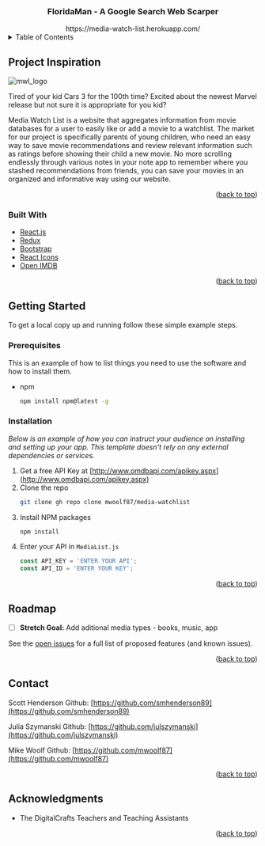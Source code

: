 <div id="top"></div>

<!-- PROJECT LOGO -->
<br />
<div align="center">

  <h3 align="center">FloridaMan - A Google Search Web Scarper</h3>
  https://media-watch-list.herokuapp.com/
</div>



<!-- TABLE OF CONTENTS -->
<details>
  <summary>Table of Contents</summary>
  <ol>
    <li>
      <a href="#about-the-project">About The Project</a>
      <ul>
        <li><a href="#built-with">Built With</a></li>
      </ul>
    </li>
    <li>
      <a href="#getting-started">Getting Started</a>
      <ul>
        <li><a href="#prerequisites">Prerequisites</a></li>
        <li><a href="#installation">Installation</a></li>
      </ul>
    </li>
    <li><a href="#usage">Usage</a></li>
    <li><a href="#roadmap">Roadmap</a></li>
    <li><a href="#contributing">Contributing</a></li>
    <li><a href="#acknowledgments">Acknowledgments</a></li>
  </ol>
</details>



<!-- ABOUT THE PROJECT -->
## Project Inspiration

![mwl_logo](https://user-images.githubusercontent.com/53064568/146559008-9a81f32e-3a23-426a-8dc5-49e3379bd13b.jpeg)

Tired of your kid Cars 3 for the 100th time? Excited about the newest Marvel release but not sure it is appropriate for you kid? 

Media Watch List is a website that aggregates information from movie databases for a user to easily like or add a movie to a watchlist. The market for our project is specifically parents of young children, who need an easy way to save movie recommendations and review relevant information such as ratings before showing their child a new movie. No more scrolling endlessly through various notes in your note app to remember where you stashed recommendations from friends, you can save your movies in an organized and informative way using our website.

<p align="right">(<a href="#top">back to top</a>)</p>

### Built With

* [React.js](https://reactjs.org/)
* [Redux](https://redux.js.org/)
* [Bootstrap](https://getbootstrap.com)
* [React Icons](https://react-icons.github.io/react-icons/)
* [Open IMDB](http://www.omdbapi.com/)

<p align="right">(<a href="#top">back to top</a>)</p>

<!-- GETTING STARTED -->
## Getting Started

To get a local copy up and running follow these simple example steps.

### Prerequisites

This is an example of how to list things you need to use the software and how to install them.
* npm
  ```sh
  npm install npm@latest -g
  ```

### Installation

_Below is an example of how you can instruct your audience on installing and setting up your app. This template doesn't rely on any external dependencies or services._

1. Get a free API Key at [http://www.omdbapi.com/apikey.aspx](http://www.omdbapi.com/apikey.aspx)
2. Clone the repo
   ```sh
   git clone gh repo clone mwoolf87/media-watchlist 
   ```
3. Install NPM packages
   ```sh
   npm install
   ```
4. Enter your API in `MediaList.js`
   ```js
   const API_KEY = 'ENTER YOUR API';
   const API_ID = 'ENTER YOUR KEY';
   ```

<p align="right">(<a href="#top">back to top</a>)</p>



<!-- USAGE EXAMPLES -->


<!-- ROADMAP -->
## Roadmap

- [ ] **Stretch Goal:** Add aditional media types - books, music, app

See the [open issues](https://github.com/mwoolf87/media-watchlist/issues) for a full list of proposed features (and known issues).

<p align="right">(<a href="#top">back to top</a>)</p>



<!-- CONTACT -->
## Contact

Scott Henderson
Github: [https://github.com/smhenderson89](https://github.com/smhenderson89)

Julia Szymanski
Github: [https://github.com/julszymanski](https://github.com/julszymanski)

Mike Woolf
Github: [https://github.com/mwoolf87](https://github.com/mwoolf87)


<p align="right">(<a href="#top">back to top</a>)</p>



<!-- ACKNOWLEDGMENTS -->
## Acknowledgments

* The DigitalCrafts Teachers and Teaching Assistants

<p align="right">(<a href="#top">back to top</a>)</p>



<!-- MARKDOWN LINKS & IMAGES -->
<!-- https://www.markdownguide.org/basic-syntax/#reference-style-links -->
[product-screenshot]: images/screenshot.png
